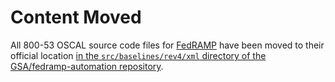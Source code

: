 # Content Moved

All 800-53 OSCAL source code files for [FedRAMP](https://fedramp.gov) have been moved to their official location [in the `src/baselines/rev4/xml` directory of the GSA/fedramp-automation repository](https://github.com/GSA/fedramp-automation/tree/master/src/baselines/rev4/xml).